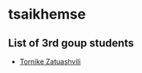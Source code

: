 # tsaikhemse

## List of 3rd goup students

- [Tornike Zatuashvili](https://github.com/tokazato/tsaikhemse)
